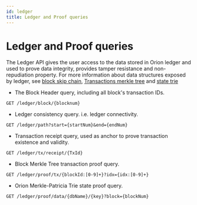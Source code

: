 ```yaml
---
id: ledger
title: Ledger and Proof queries
---
```

# Ledger and Proof queries

The Ledger API gives the user access to the data stored in Orion ledger and used to prove data integrity, provides tamper resistance and non-repudiation property.
For more information about data structures exposed by ledger, see [block skip chain](../../../architecture-and-design/block-skip-chain), [Transactions merkle tree](../../../architecture-and-design/tx-merkle-tree) and [state trie](../../../architecture-and-design/state-merkle-patricia-tree)
- The Block Header query, including all block's transaction IDs.
```http request
GET /ledger/block/{blocknum}
```
- Ledger consistency query. i.e. ledger connectivity.
```http request
GET /ledger/path?start={startNum}&end={endNum}
```
- Transaction receipt query, used as anchor to prove transaction existence and validity.
```http request
GET /ledger/tx/receipt/{TxId}
```
- Block Merkle Tree transaction proof query.
```http request
GET /ledger/proof/tx/{blockId:[0-9]+}?idx={idx:[0-9]+}
```
- Orion Merkle-Patricia Trie state proof query.
```http request
GET /ledger/proof/data/{dbName}/{key}?block={blockNum}
```

